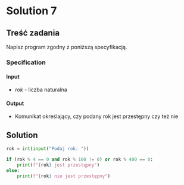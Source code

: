 # Solution 7

## Treść zadania

Napisz program zgodny z poniższą specyfikacją.

### Specification

#### Input

* $rok$ - liczba naturalna

#### Output

* Komunikat określający, czy podany rok jest przestępny czy też nie

## Solution

```python
rok = int(input("Podaj rok: "))

if (rok % 4 == 0 and rok % 100 != 0) or rok % 400 == 0:
    print(f"{rok} jest przestępny")
else:
    print(f"{rok} nie jest przestępny")
```
